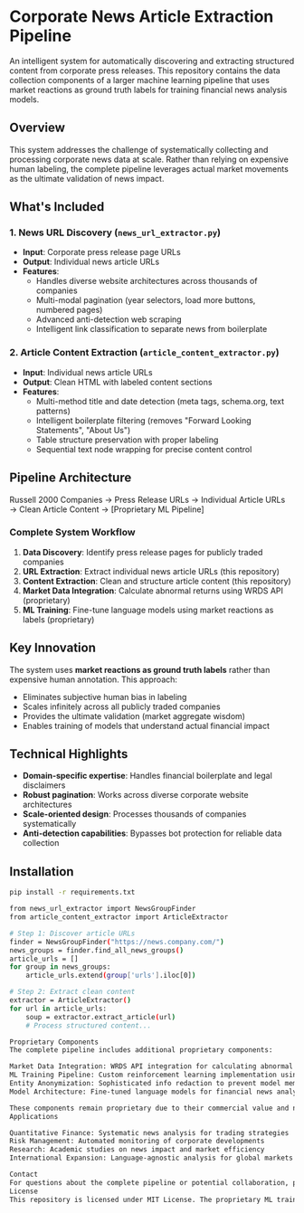 # Corporate News Article Extraction Pipeline

An intelligent system for automatically discovering and extracting structured content from corporate press releases. This repository contains the data collection components of a larger machine learning pipeline that uses market reactions as ground truth labels for training financial news analysis models.

## Overview

This system addresses the challenge of systematically collecting and processing corporate news data at scale. Rather than relying on expensive human labeling, the complete pipeline leverages actual market movements as the ultimate validation of news impact.

## What's Included

### 1. News URL Discovery (`news_url_extractor.py`)
- **Input**: Corporate press release page URLs
- **Output**: Individual news article URLs
- **Features**:
  - Handles diverse website architectures across thousands of companies
  - Multi-modal pagination (year selectors, load more buttons, numbered pages)
  - Advanced anti-detection web scraping
  - Intelligent link classification to separate news from boilerplate

### 2. Article Content Extraction (`article_content_extractor.py`)
- **Input**: Individual news article URLs
- **Output**: Clean HTML with labeled content sections
- **Features**:
  - Multi-method title and date detection (meta tags, schema.org, text patterns)
  - Intelligent boilerplate filtering (removes "Forward Looking Statements", "About Us")
  - Table structure preservation with proper labeling
  - Sequential text node wrapping for precise content control

## Pipeline Architecture
Russell 2000 Companies → Press Release URLs → Individual Article URLs → Clean Article Content → [Proprietary ML Pipeline]

### Complete System Workflow

1. **Data Discovery**: Identify press release pages for publicly traded companies
2. **URL Extraction**: Extract individual news article URLs (this repository)
3. **Content Extraction**: Clean and structure article content (this repository)
4. **Market Data Integration**: Calculate abnormal returns using WRDS API (proprietary)
5. **ML Training**: Fine-tune language models using market reactions as labels (proprietary)

## Key Innovation

The system uses **market reactions as ground truth labels** rather than expensive human annotation. This approach:
- Eliminates subjective human bias in labeling
- Scales infinitely across all publicly traded companies
- Provides the ultimate validation (market aggregate wisdom)
- Enables training of models that understand actual financial impact

## Technical Highlights

- **Domain-specific expertise**: Handles financial boilerplate and legal disclaimers
- **Robust pagination**: Works across diverse corporate website architectures
- **Scale-oriented design**: Processes thousands of companies systematically
- **Anti-detection capabilities**: Bypasses bot protection for reliable data collection

## Installation

```bash
pip install -r requirements.txt

from news_url_extractor import NewsGroupFinder
from article_content_extractor import ArticleExtractor

# Step 1: Discover article URLs
finder = NewsGroupFinder("https://news.company.com/")
news_groups = finder.find_all_news_groups()
article_urls = []
for group in news_groups:
    article_urls.extend(group['urls'].iloc[0])

# Step 2: Extract clean content
extractor = ArticleExtractor()
for url in article_urls:
    soup = extractor.extract_article(url)
    # Process structured content...

Proprietary Components
The complete pipeline includes additional proprietary components:

Market Data Integration: WRDS API integration for calculating abnormal returns
ML Training Pipeline: Custom reinforcement learning implementation using market reactions as reward signals
Entity Anonymization: Sophisticated info redaction to prevent model memorization
Model Architecture: Fine-tuned language models for financial news analysis

These components remain proprietary due to their commercial value and novel methodologies.
Applications

Quantitative Finance: Systematic news analysis for trading strategies
Risk Management: Automated monitoring of corporate developments
Research: Academic studies on news impact and market efficiency
International Expansion: Language-agnostic analysis for global markets

Contact
For questions about the complete pipeline or potential collaboration, please contact the repository owner.
License
This repository is licensed under MIT License. The proprietary ML training components are not included and remain under separate commercial licensing.

